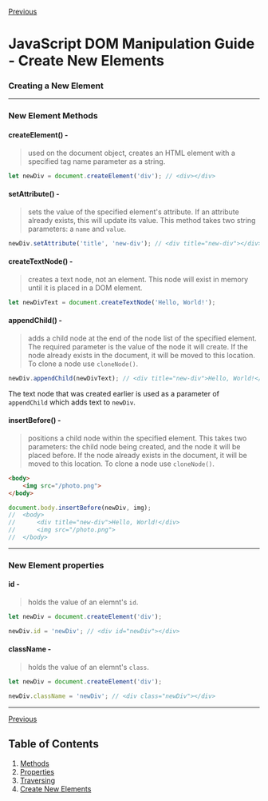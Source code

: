 [Previous](/JavaScript%20DOM%20Manipulation%20Guide/2%20-%20Properties.md "2 - Properties")

# JavaScript DOM Manipulation Guide - Create New Elements

### **Creating a New Element**

***

### **New Element Methods**

#### createElement() -

> used on the document object, creates an HTML element with a specified tag name parameter as a string.

```javascript
let newDiv = document.createElement('div'); // <div></div>
```

#### setAttribute() -

> sets the value of the specified element's attribute. If an attribute already exists, this will update its value. This method takes two string parameters: a `name` and `value`.

```javascript
newDiv.setAttribute('title', 'new-div'); // <div title="new-div"></div>
```

#### createTextNode() -

> creates a text node, not an element. This node will exist in memory until it is placed in a DOM element.

```javascript
let newDivText = document.createTextNode('Hello, World!');
```

#### appendChild() -

> adds a child node at the end of the node list of the specified element. The required parameter is the value of the node it will create. If the node already exists in the document, it will be moved to this location. To clone a node use `cloneNode()`.

```javascript
newDiv.appendChild(newDivText); // <div title="new-div">Hello, World!</div>
```

The text node that was created earlier is used as a parameter of `appendChild` which adds text to `newDiv`.

#### insertBefore() -

> positions a child node within the specified element. This takes two parameters: the child node being created, and the node it will be placed before. If the node already exists in the document, it will be moved to this location. To clone a node use `cloneNode()`.

```HTML 
<body>
    <img src="/photo.png">
</body>
```

```javascript
document.body.insertBefore(newDiv, img);    
//  <body>
//      <div title="new-div">Hello, World!</div>
//      <img src="/photo.png">
//  </body>
```

***

### **New Element properties**

#### id -

> holds the value of an elemnt's `id`.

```javascript
let newDiv = document.createElement('div');

newDiv.id = 'newDiv'; // <div id="newDiv"></div>
```

#### className -

> holds the value of an elemnt's `class`.

```javascript
let newDiv = document.createElement('div');

newDiv.className = 'newDiv'; // <div class="newDiv"></div>
```

***

[Previous](/JavaScript%20DOM%20Manipulation%20Guide/2%20-%20Properties.md "2 - Properties")


## Table of Contents

1. [Methods](/JavaScript%20DOM%20Manipulation%20Guide/1%20-%20Methods.md "1 - Methods")
2. [Properties](/JavaScript%20DOM%20Manipulation%20Guide/2%20-%20Properties.md "2 - Properties")
3. [Traversing](/JavaScript%20DOM%20Manipulation%20Guide/3%20-%20Traversing.md "3 - Traversing")
4. [Create New Elements](/JavaScript%20DOM%20Manipulation%20Guide/4%20-%20Create%20New%20Elements.md "4 - Create New Elements")